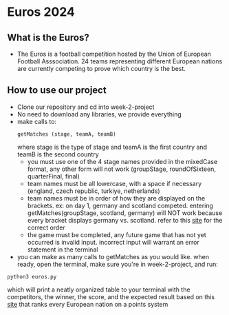 # Euros 2024 

## What is the Euros?
- The Euros is a football competition hosted by the Union of
European Football Asssociation. 24 teams representing different
European nations are currently competing to prove which country
is the best.

## How to use our project
- Clone our repository and cd into week-2-project
- No need to download any libraries, we provide everything
- make calls to:
    ```
    getMatches (stage, teamA, teamB)
    ```
    where stage is the type of stage and teamA is the first country and
    teamB is the second country
    - you must use one of the 4 stage names provided in the mixedCase
format, any other form will not work (groupStage, roundOfSixteen, 
quarterFinal, final)
    - team names must be all lowercase, with a space if necessary
(england, czech republic, turkiye, netherlands)
    - team names must be in order of how they are displayed on the
brackets. ex: on day 1, germany and scotland competed. entering
getMatches(groupStage, scotland, germany) will NOT work because every
bracket displays germany vs. scotland. refer to this [site](https://www.espn.com/soccer/schedule/_/date/20240614/league/uefa.euro)
for the correct order 
    - the game must be completed, any future game that has not yet occurred
is invalid input. incorrect input will warrant an error statement in the terminal
- you can make as many calls to getMatches as you would like. when ready,
open the terminal, make sure you're in week-2-project, and run:
```
python3 euros.py
```
which will print a neatly organized table to your terminal with the competitors,
the winner, the score, and the expected result based on this [site](https://www.uefa.com/nationalassociations/uefarankings/country/?year=2024)
that ranks every European nation on a points system
